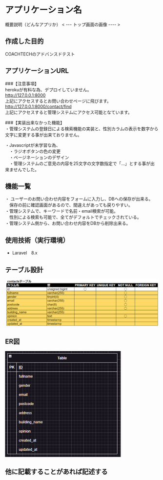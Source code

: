 # アプリケーション名
概要説明（どんなアプリか）
< --- トップ画面の画像 ---- >

## 作成した目的
COACHTECHのアドバンスドテスト

## アプリケーションURL

###【注意事項】  
herokuが有料な為、デプロイしていません。  
http://127.0.0.1:8000  
上記にアクセスするとお問い合わせページに飛びます。  
http://127.0.0.1:8000/contact/find  
上記にアクセスすると管理システムにアクセス可能となています。
  
###【実装出来なかった機能】  
・管理システムの登録日による検索機能の実装と、性別カラムの表示を数字から文字に変更する事が出来ておりません。　　

・Javascriptが未学習な為、  
　・ラジオボタンの色の変更  
　・ページネーションのデザイン  
　・管理システムのご意見の内容を25文字の文字数指定で「…」とする事が出来ませんでした。  

## 機能一覧
・ ユーザーのお問い合わせ内容をフォームに入力し、DBへの保存が出来る。  
　保存の前に確認画面があるので、間違えがあっても戻りやすい。  
・管理システムで、キーワードで名前・email検索が可能。  
　性別による検索も可能で、全てがデフォルトでチェックされている。  
・管理システム側から、お問い合わせ内容をDBから削除出来る。

## 使用技術（実行環境）
- Laravel　8.x

## テーブル設計  
![picture 1](images/81869236b6e792d7dc98e63475a80699a9727edd3eeeb3c72673670b819688bb.png)  



## ER図
![picture 2](images/11240fe9280477b897b8a802a90864c7577e679b4fe25a07ec29bba191d4a9f5.png)  

## 他に記載することがあれば記述する
